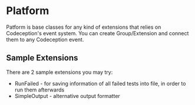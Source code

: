 # Platform

Patform is base classes for any kind of extensions that relies on Codeception's event system. You can create Group/Extension and connect them to any Codeception event. 

## Sample Extensions

There are 2 sample extensions you may try:

* RunFailed - for saving information of all failed tests into file, in order to run them afterwards
* SimpleOutput - alternative output formatter